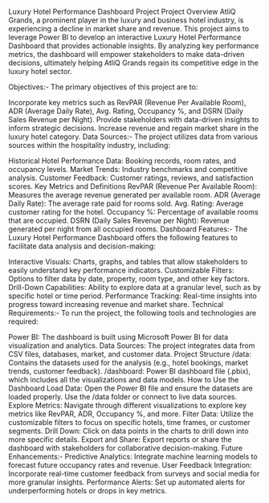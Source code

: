 Luxury Hotel Performance Dashboard Project
Project Overview
AtliQ Grands, a prominent player in the luxury and business hotel industry, is experiencing a decline in market share and revenue. This project aims to leverage Power BI to develop an interactive Luxury Hotel Performance Dashboard that provides actionable insights. By analyzing key performance metrics, the dashboard will empower stakeholders to make data-driven decisions, ultimately helping AtliQ Grands regain its competitive edge in the luxury hotel sector.

Objectives:-
The primary objectives of this project are to:

Incorporate key metrics such as RevPAR (Revenue Per Available Room), ADR (Average Daily Rate), Avg. Rating, Occupancy %, and DSRN (Daily Sales Revenue per Night).
Provide stakeholders with data-driven insights to inform strategic decisions.
Increase revenue and regain market share in the luxury hotel category.
Data Sources:-
The project utilizes data from various sources within the hospitality industry, including:

Historical Hotel Performance Data: Booking records, room rates, and occupancy levels.
Market Trends: Industry benchmarks and competitive analysis.
Customer Feedback: Customer ratings, reviews, and satisfaction scores.
Key Metrics and Definitions
RevPAR (Revenue Per Available Room): Measures the average revenue generated per available room.
ADR (Average Daily Rate): The average rate paid for rooms sold.
Avg. Rating: Average customer rating for the hotel.
Occupancy %: Percentage of available rooms that are occupied.
DSRN (Daily Sales Revenue per Night): Revenue generated per night from all occupied rooms.
Dashboard Features:-
The Luxury Hotel Performance Dashboard offers the following features to facilitate data analysis and decision-making:

Interactive Visuals: Charts, graphs, and tables that allow stakeholders to easily understand key performance indicators.
Customizable Filters: Options to filter data by date, property, room type, and other key factors.
Drill-Down Capabilities: Ability to explore data at a granular level, such as by specific hotel or time period.
Performance Tracking: Real-time insights into progress toward increasing revenue and market share.
Technical Requirements:-
To run the project, the following tools and technologies are required:

Power BI: The dashboard is built using Microsoft Power BI for data visualization and analytics.
Data Sources: The project integrates data from CSV files, databases, market, and customer data.
Project Structure
/data: Contains the datasets used for the analysis (e.g., hotel bookings, market trends, customer feedback).
/dashboard: Power BI dashboard file (.pbix), which includes all the visualizations and data models.
How to Use the Dashboard
Load Data: Open the Power BI file and ensure the datasets are loaded properly. Use the /data folder or connect to live data sources.
Explore Metrics: Navigate through different visualizations to explore key metrics like RevPAR, ADR, Occupancy %, and more.
Filter Data: Utilize the customizable filters to focus on specific hotels, time frames, or customer segments.
Drill Down: Click on data points in the charts to drill down into more specific details.
Export and Share: Export reports or share the dashboard with stakeholders for collaborative decision-making.
Future Enhancements:-
Predictive Analytics: Integrate machine learning models to forecast future occupancy rates and revenue.
User Feedback Integration: Incorporate real-time customer feedback from surveys and social media for more granular insights.
Performance Alerts: Set up automated alerts for underperforming hotels or drops in key metrics.
